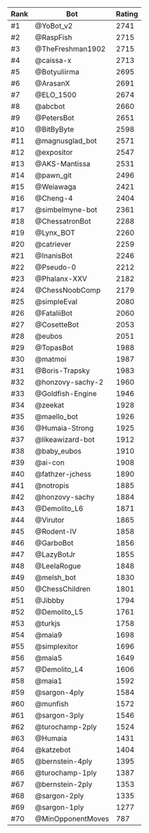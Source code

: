 Rank|Bot|Rating
---|---|---
#1|@YoBot_v2|2741
#2|@RaspFish|2715
#3|@TheFreshman1902|2715
#4|@caissa-x|2713
#5|@Botyuliirma|2695
#6|@ArasanX|2691
#7|@ELO_1500|2674
#8|@abcbot|2660
#9|@PetersBot|2651
#10|@BitByByte|2598
#11|@magnusglad_bot|2571
#12|@expositor|2547
#13|@AKS-Mantissa|2531
#14|@pawn_git|2496
#15|@Weiawaga|2421
#16|@Cheng-4|2404
#17|@simbelmyne-bot|2361
#18|@ChessatronBot|2288
#19|@Lynx_BOT|2260
#20|@catriever|2259
#21|@InanisBot|2246
#22|@Pseudo-0|2212
#23|@Phalanx-XXV|2182
#24|@ChessNoobComp|2179
#25|@simpleEval|2080
#26|@FataliiBot|2060
#27|@CosetteBot|2053
#28|@eubos|2051
#29|@TopasBot|1988
#30|@matmoi|1987
#31|@Boris-Trapsky|1983
#32|@honzovy-sachy-2|1960
#33|@Goldfish-Engine|1946
#34|@zeekat|1928
#35|@maello_bot|1926
#36|@Humaia-Strong|1925
#37|@likeawizard-bot|1912
#38|@baby_eubos|1910
#39|@ai-con|1908
#40|@fathzer-jchess|1890
#41|@notropis|1885
#42|@honzovy-sachy|1884
#43|@Demolito_L6|1871
#44|@Virutor|1865
#45|@Rodent-IV|1858
#46|@GarboBot|1856
#47|@LazyBotJr|1855
#48|@LeelaRogue|1848
#49|@melsh_bot|1830
#50|@ChessChildren|1801
#51|@Jibbby|1794
#52|@Demolito_L5|1761
#53|@turkjs|1758
#54|@maia9|1698
#55|@simplexitor|1696
#56|@maia5|1649
#57|@Demolito_L4|1606
#58|@maia1|1592
#59|@sargon-4ply|1584
#60|@munfish|1572
#61|@sargon-3ply|1546
#62|@turochamp-2ply|1524
#63|@Humaia|1431
#64|@katzebot|1404
#65|@bernstein-4ply|1395
#66|@turochamp-1ply|1387
#67|@bernstein-2ply|1353
#68|@sargon-2ply|1335
#69|@sargon-1ply|1277
#70|@MinOpponentMoves|787
